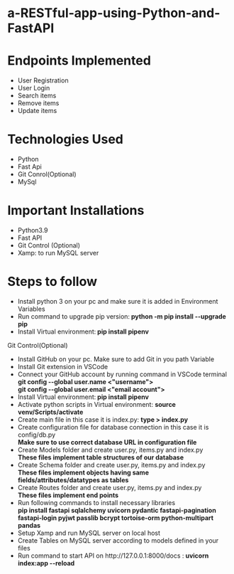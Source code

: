# a-RESTful-app-using-Python-and-FastAPI
<html>
<h1>Endpoints Implemented</h1>

<ul>
  <li>User Registration</li>
  <li>User Login</li>
  <li>Search items</li>
  <li>Remove items</li>
  <li>Update items</li>
</ul>

<h1>Technologies Used</h1>
<ul>
  <li>Python</li>
  <li>Fast Api</li>
  <li>Git Conrol(Optional)</li>
  <li>MySql</li>
</ul>

<h1> Important Installations</h1>
<ul>
  <li>Python3.9</li>
  <li>Fast API</li>
  <li>Git Control (Optional)</li>
  <li>Xamp: to run MySQL server</li>
</ul>
<h1>Steps to follow</h1>
<ul>
  <li>Install python 3 on your pc and make sure it is added in Environment Variables</li>
  <li>Run command to upgrade pip version:<b> python -m pip install --upgrade pip </b></li>
  <li>Install Virtual environment:<b> pip install pipenv </b></li>
</ul>
<h>Git Control(Optional)</h1>
<ul>
  <li>Install GitHub on your pc. Make sure to add Git in you path Variable</li>
  <li>Install Git extension in VSCode</li>
  <li>Connect your GitHub account by running command in VSCode terminal </li>
  <b> git config --global user.name <"username">  </b><br>
   <b>git config --global user.email <"email account"> </b>
  <li>Install Virtual environment:<b> pip install pipenv </b> </li>
  <li>Activate python scripts in Virtual environment: <b> source venv/Scripts/activate  </b> </li>
  <li>Create main file in this case it is index.py: <b> type > index.py</b></li>
  <li>Create configuration file for database connection in this case it is config/db.py</li>
  <b>Make sure to use correct database URL in configuration file</b>
  <li>Create Models folder and create user.py, items.py and index.py</li>
  <b>These files implement table structures of our database</b>
  <li>Create Schema folder and create user.py, items.py and index.py</li>
  <b>These files implement objects having same fields/attributes/datatypes as tables</b>
  <li>Create Routes folder and create user.py, items.py and index.py</li>
  <b>These files implement end points</b>
  <li>Run following commands to install necessary libraries</li>
  <b>pip install fastapi sqlalchemy uvicorn pydantic fastapi-pagination fastapi-login pyjwt  passlib bcrypt tortoise-orm python-multipart pandas</b><br>
  <li>Setup Xamp and run MySQL server on local host</li>
  <li>Create Tables on MySQL server according to models defined in your files</li>
  <li> Run command to start API on http://127.0.0.1:8000/docs :<b> uvicorn index:app --reload</b></li>
</ul>
</html>
